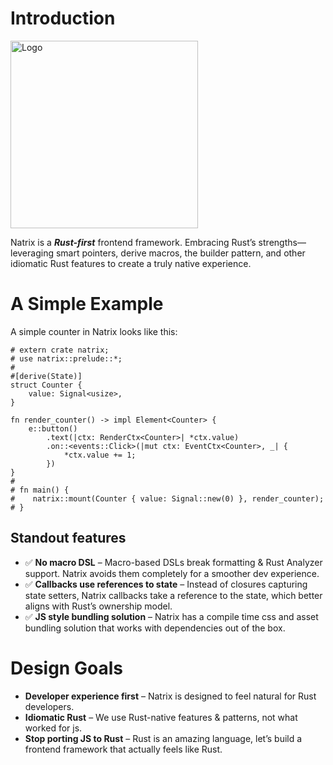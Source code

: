 # Introduction 

<img src="https://github.com/vivax3794/natrix/raw/master/assets/logo.png" alt="Logo" width="300" height="300">


Natrix is a ***Rust-first*** frontend framework. Embracing Rust’s strengths—leveraging smart pointers, derive macros, the builder pattern, and other idiomatic Rust features to create a truly native experience.

# A Simple Example

A simple counter in Natrix looks like this:

```rust,no_run
# extern crate natrix;
# use natrix::prelude::*;
#
#[derive(State)]
struct Counter {
    value: Signal<usize>,
}

fn render_counter() -> impl Element<Counter> {
    e::button()
        .text(|ctx: RenderCtx<Counter>| *ctx.value)
        .on::<events::Click>(|mut ctx: EventCtx<Counter>, _| {
            *ctx.value += 1;
        })
}
#
# fn main() {
#    natrix::mount(Counter { value: Signal::new(0) }, render_counter);
# }
```

## Standout features
* ✅ **No macro DSL** – Macro-based DSLs break formatting & Rust Analyzer support. Natrix avoids them completely for a smoother dev experience.
* ✅ **Callbacks use references to state** – Instead of closures capturing state setters, Natrix callbacks take a reference to the state, which better aligns with Rust’s ownership model.
* ✅ **JS style bundling solution** – Natrix has a compile time css and asset bundling solution that works with dependencies out of the box.

# Design Goals
* **Developer experience first** – Natrix is designed to feel natural for Rust developers.
* **Idiomatic Rust** – We use Rust-native features & patterns, not what worked for js.
* **Stop porting JS to Rust** – Rust is an amazing language, let’s build a frontend framework that actually feels like Rust.

